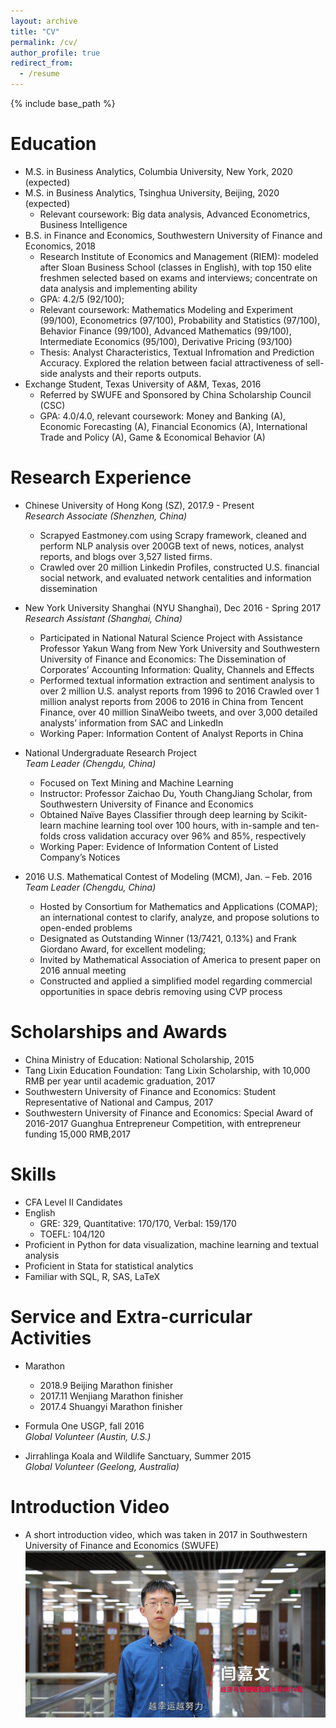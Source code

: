 ```yaml
---
layout: archive
title: "CV"
permalink: /cv/
author_profile: true
redirect_from:
  - /resume
---
```


{% include base_path %}

Education
======
* M.S. in Business Analytics, Columbia University, New York, 2020 (expected)
* M.S. in Business Analytics, Tsinghua University, Beijing, 2020 (expected)
  * Relevant coursework: Big data analysis, Advanced Econometrics, Business Intelligence
* B.S. in Finance and Economics, Southwestern University of Finance and Economics, 2018
  * Research Institute of Economics and Management (RIEM): modeled after Sloan Business School (classes in English), with top 150 elite freshmen selected based on exams and interviews; concentrate on data analysis and implementing ability
  * GPA: 4.2/5 (92/100); 
  * Relevant coursework: Mathematics Modeling and Experiment (99/100), Econometrics (97/100), Probability and Statistics (97/100), Behavior Finance (99/100), Advanced Mathematics (99/100), Intermediate Economics (95/100), Derivative Pricing (93/100)
  * Thesis: Analyst Characteristics, Textual Infromation and Prediction Accuracy. Explored the relation between facial attractiveness of sell-side analysts and their reports outputs. 
* Exchange Student, Texas University of A&M, Texas, 2016
  * Referred by SWUFE and Sponsored by China Scholarship Council (CSC)
  * GPA: 4.0/4.0, relevant coursework: Money and Banking (A), Economic Forecasting (A), Financial Economics (A), International Trade and Policy (A), Game & Economical Behavior (A)


Research Experience
======
* Chinese University of Hong Kong (SZ), 2017.9 - Present  
  *Research Associate (Shenzhen, China)*  
  * Scrapyed Eastmoney.com using Scrapy framework, cleaned and perform NLP analysis over 200GB text of news, notices, analyst reports, and blogs over 3,527 listed firms. 
  * Crawled over 20 million Linkedin Profiles, constructed U.S. financial social network, and evaluated network centalities and information dissemination 

* New York University Shanghai (NYU Shanghai), Dec 2016 - Spring 2017  
  *Research Assistant (Shanghai, China)* 
  * Participated in National Natural Science Project with Assistance Professor Yakun Wang from New York University and Southwestern University of Finance and Economics: The Dissemination of Corporates’ Accounting Information: Quality, Channels and Effects
  * Performed textual information extraction and sentiment analysis to over 2 million U.S. analyst reports from 1996 to 2016 Crawled over 1 million analyst reports from 2006 to 2016 in China from Tencent Finance, over 40 million SinaWeibo tweets, and over 3,000 detailed analysts’ information from SAC and LinkedIn
  * Working Paper: Information Content of Analyst Reports in China

* National Undergraduate Research Project  
  *Team Leader (Chengdu, China)*
  * Focused on Text Mining and Machine Learning
  * Instructor: Professor Zaichao Du, Youth ChangJiang Scholar, from Southwestern University of Finance and Economics
  * Obtained Naïve Bayes Classifier through deep learning by Scikit-learn machine learning tool over 100 hours, with in-sample and ten-folds cross validation accuracy over 96% and 85%, respectively
  * Working Paper: Evidence of Information Content of Listed Company’s Notices

* 2016 U.S. Mathematical Contest of Modeling (MCM), Jan. – Feb. 2016  
  *Team Leader (Chengdu, China)*
  * Hosted by Consortium for Mathematics and Applications (COMAP); an international contest to
clarify, analyze, and propose solutions to open-ended problems
  * Designated as Outstanding Winner (13/7421, 0.13%) and Frank Giordano Award, for excellent
modeling; 
  * Invited by Mathematical Association of America to present paper on 2016 annual meeting
  * Constructed and applied a simplified model regarding commercial opportunities in space debris
removing using CVP process


Scholarships and Awards
======
* China Ministry of Education: National Scholarship, 2015
* Tang Lixin Education Foundation: Tang Lixin Scholarship, with 10,000 RMB per year until academic graduation, 2017
* Southwestern University of Finance and Economics: Student Representative of National and Campus, 2017
* Southwestern University of Finance and Economics: Special Award of 2016-2017 Guanghua Entrepreneur Competition, with entrepreneur funding 15,000 RMB,2017


Skills
======
* CFA Level II Candidates 
* English
  * GRE: 329, Quantitative: 170/170, Verbal: 159/170
  * TOEFL: 104/120
* Proficient in Python for data visualization, machine learning and textual analysis
* Proficient in Stata for statistical analytics
* Familiar with SQL, R, SAS, LaTeX
  

Service and Extra-curricular Activities
======
* Marathon  
  * 2018.9 Beijing Marathon finisher
  * 2017.11 Wenjiang Marathon finisher
  * 2017.4 Shuangyi Marathon finisher

* Formula One USGP, fall 2016  
  *Global Volunteer (Austin, U.S.)*

* Jirrahlinga Koala and Wildlife Sanctuary, Summer 2015   
  *Global Volunteer (Geelong, Australia)*


Introduction Video 
======
* A short introduction video, which was taken in 2017 in Southwestern University of Finance and Economics (SWUFE)
[![Youtube](/images/video_screenshot.png)](https://youtu.be/rcUfz-vTPn0)


